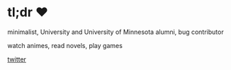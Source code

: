 # tl;dr ♥

minimalist, University and University of Minnesota alumni, bug contributor

watch animes, read novels, play games

[twitter](https://twitter.com/trailing_comma)
